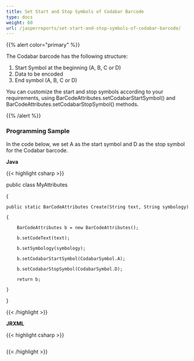 ```yaml
---
title: Set Start and Stop Symbols of Codabar Barcode
type: docs
weight: 60
url: /jasperreports/set-start-and-stop-symbols-of-codabar-barcode/
---
```


{{% alert color="primary" %}} 

The Codabar barcode has the following structure:

1. Start Symbol at the beginning (A, B, C or D)
1. Data to be encoded
1. End symbol (A, B, C or D)

You can customize the start and stop symbols according to your requirements, using BarCodeAttributes.setCodabarStartSymbol() and BarCodeAttributes.setCodabarStopSymbol() methods.

{{% /alert %}} 
### **Programming Sample**
In the code below, we set A as the start symbol and D as the stop symbol for the Codabar barcode. 

**Java**

{{< highlight csharp >}}

 public class MyAttributes

{

    public static BarCodeAttributes Create(String text, String symbology)

    {

        BarCodeAttributes b = new BarCodeAttributes();

        b.setCodeText(text);

        b.setSymbology(symbology);

        b.setCodabarStartSymbol(CodabarSymbol.A);

        b.setCodabarStopSymbol(CodabarSymbol.D);

        return b;

    }

}



{{< /highlight >}}

**JRXML**

{{< highlight csharp >}}

 <image hAlign="Center">

<reportElement x="0" y="600"  width="500" height="250" />

<imageExpression class="net.sf.jasperreports.engine.JRRenderable">

   <![CDATA[new com.aspose.barcode.jr.BarCodeRenderer(MyAttributes.Create(

      "12345678", "CODABAR")

   )]]>

</imageExpression>

</image>



{{< /highlight >}}
